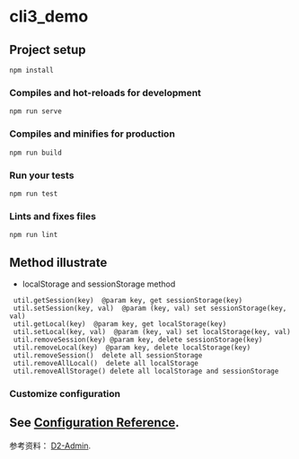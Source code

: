 # cli3_demo

## Project setup
```
npm install
```

### Compiles and hot-reloads for development
```
npm run serve
```

### Compiles and minifies for production
```
npm run build
```

### Run your tests
```
npm run test
```

### Lints and fixes files
```
npm run lint
```

## Method illustrate
* localStorage and sessionStorage method
```
 util.getSession(key)  @param key, get sessionStorage(key)
 util.setSession(key, val)  @param (key, val) set sessionStorage(key, val)
 util.getLocal(key)  @param key, get localStorage(key)
 util.setLocal(key, val)  @param (key, val) set localStorage(key, val)
 util.removeSession(key) @param key, delete sessionStorage(key)
 util.removeLocal(key)  @param key, delete localStorage(key)
 util.removeSession()  delete all sessionStorage
 util.removeAllLocal()  delete all localStorage
 util.removeAllStorage() delete all localStorage and sessionStorage
```
### Customize configuration
See [Configuration Reference](https://cli.vuejs.org/config/).
---
参考资料： [D2-Admin](https://github.com/d2-projects/d2-admin).
